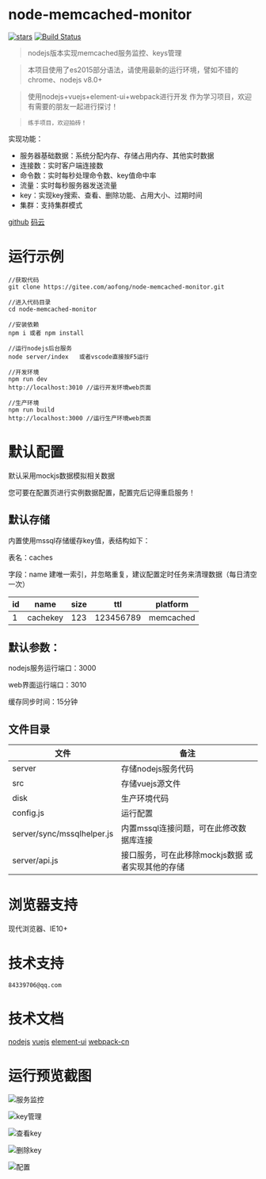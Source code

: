 # node-memcached-monitor

[![stars](https://img.shields.io/github/stars/aofong/node-memcached-monitor.svg)](https://github.com/aofong/node-memcached-monitor) [![Build Status](https://travis-ci.org/aofong/node-memcached-monitor.svg?branch=master)](https://travis-ci.org/aofong/node-memcached-monitor)

>nodejs版本实现memcached服务监控、keys管理

>本项目使用了es2015部分语法，请使用最新的运行环境，譬如不错的chrome、nodejs v8.0+

>使用nodejs+vuejs+element-ui+webpack进行开发 作为学习项目，欢迎有需要的朋友一起进行探讨！

>`练手项目，欢迎拍砖！`

实现功能：
- 服务器基础数据：系统分配内存、存储占用内存、其他实时数据
- 连接数：实时客户端连接数
- 命令数：实时每秒处理命令数、key值命中率
- 流量：实时每秒服务器发送流量
- key：实现key搜索、查看、删除功能、占用大小、过期时间
- 集群：支持集群模式


[github](https://github.com/aofong/node-memcached-monitor  "github") [码云](https://gitee.com/aofong/node-memcached-monitor "oschina 码云")

# 运行示例

```
//获取代码
git clone https://gitee.com/aofong/node-memcached-monitor.git

//进入代码目录
cd node-memcached-monitor

//安装依赖
npm i 或者 npm install

//运行nodejs后台服务
node server/index   或者vscode直接按F5运行

//开发环境
npm run dev
http://localhost:3010 //运行开发环境web页面

//生产环境
npm run build
http://localhost:3000 //运行生产环境web页面

```

# 默认配置
默认采用mockjs数据模拟相关数据

您可要在配置页进行实例数据配置，配置完后记得重启服务！

## 默认存储
内置使用mssql存储缓存key值，表结构如下：

表名：caches

字段：name 建唯一索引，并忽略重复，建议配置定时任务来清理数据（每日清空一次）

id|name|size|ttl|platform
-|-|-|-|-
1|cachekey|123|123456789|memcached

## 默认参数：

nodejs服务运行端口：3000 

web界面运行端口：3010

缓存同步时间：15分钟 


## 文件目录

文件|备注
-|-
server| 存储nodejs服务代码
src |存储vuejs源文件
disk |生产环境代码
config.js |运行配置
server/sync/mssqlhelper.js | 内置mssql连接问题，可在此修改数据库连接
server/api.js| 接口服务，可在此移除mockjs数据 或者实现其他的存储

# 浏览器支持
现代浏览器、IE10+


# 技术支持
`84339706@qq.com`

# 技术文档
[nodejs](https://nodejs.org) [vuejs](https://cn.vuejs.org/) [element-ui](http://element-cn.eleme.io/#/zh-CN) [webpack-cn](https://doc.webpack-china.org/concepts/)


# 运行预览截图

![服务监控](https://gitee.com/uploads/images/2017/1108/172122_8012b273_341398.png "服务监控")

![key管理](https://gitee.com/uploads/images/2017/1118/154942_1911cb8c_341398.png "key管理")

![查看key](https://gitee.com/uploads/images/2017/1118/155153_b93d1fd1_341398.png "查看key")

![删除key](https://gitee.com/uploads/images/2017/1118/155126_cd142cb3_341398.png "删除key")

![配置](https://gitee.com/uploads/images/2017/1118/155332_0dcffbc1_341398.png "配置")
